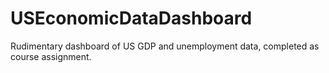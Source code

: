 # USEconomicDataDashboard
Rudimentary dashboard of US GDP and unemployment data, completed as course assignment.
